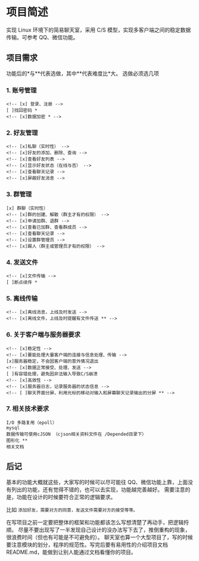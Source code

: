 # 项目简述

实现 Linux 环境下的简易聊天室，采用 C/S 模型，实现多客户端之间的稳定数据传输。可参考 QQ、微信功能。

## 项目需求

功能后的\*与\*\*代表选做，其中\*\*代表难度比\*大。 选做必须选几项

### 1. 账号管理

    <!-- [x] 登录、注册 -->
    [ ]找回密码 *
    <!-- [x]数据加密 * -->

### 2. 好友管理

    <!-- [x]私聊（实时性） -->
    <!-- [x]好友的添加、删除、查询 -->
    <!-- [x]查看好友列表 -->
    <!-- [x]显示好友状态（在线与否） -->
    <!-- [x]查看聊天记录 -->
    <!-- [x]屏蔽好友消息 -->

### 3. 群管理

    [x] 群聊（实时性）
    <!-- [x]群的创建、解散（群主才有的权限） -->
    <!-- [x]申请加群、退群 -->
    <!-- [x]查看已加群、查看群成员 -->
    <!-- [x]查看聊天记录 -->
    <!-- [x]设置群管理员 -->
    <!-- [x]踢人（群主或管理员才有的权限） -->

### 4. 发送文件

    <!-- [x]文件传输 -->
    [ ]断点续传 *

### 5. 离线传输

    <!-- [x]离线消息，上线及时发送 -->
    <!-- [x]离线文件，上线及时提醒有文件传送 ** -->

### 6. 关于客户端与服务器要求

    <!-- [x]稳定性 -->
    <!-- [x]要能处理大量客户端的连接与信息处理、传输 -->
    [x]服务器稳定，不会因客户端的意外情况退出
    <!-- [x]数据正常接受、处理、发送 -->
    [ ]有容错处理，避免因非法输入导致C/S崩溃
    <!-- [x]高效性 -->
    <!-- [x]服务器日志，记录服务器的状态信息 -->
    <!-- [ ]聊天界面分屏，利用光标的移动对输入和屏幕聊天记录输出的分屏 ** -->

### 7. 相关技术要求

    I/O 多路复用（epoll）
    mysql
    数据传输可使用cJSON （cjson相关资料文件在 /Depended目录下）
    图形化 **
    相关文档

## 后记

基本的功能大概就这些，大家写的时候可以尽可能往 QQ、微信功能上靠，上面没有列出的功能，还有觉得不错的，也可以去实现，功能越完善越好。 需要注意的是，功能在设计的时候要符合正常的逻辑要求。

比如 `添加好友，需要对方的同意，发送文件需要对方的接受等等。`

在写项目之前一定要把整体的框架和功能都该怎么写想清楚了再动手，把逻辑捋顺。 尽量不要出现写了一半发现自己设计的没办法写下去了，推倒重构的现象，很浪费时间（但也有可能是不可避免的）。 聊天室也算一个大型项目了，写的时候要注意模块的划分，程序的规范性。写完后要有易用性的介绍项目文档 README.md，能做到让别人能通过文档看懂你的项目。
